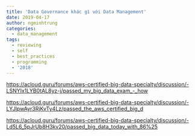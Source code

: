 ```yaml
---
title: 'Data Governance khác gì với Data Management'
date: 2019-04-17
author: ngminhtrung
categories:
  - data_management
tags:
  - reviewing
  - self
  - best_practices
  - programming
  - '2018'
---
```

https://acloud.guru/forums/aws-certified-big-data-specialty/discussion/-LSNYIx1LYB0tAL8yz-j/passed_my_big_data_exam_-_how

https://acloud.guru/forums/aws-certified-big-data-specialty/discussion/-LYJlpwAyr3RjKvTy4Lz/passed_the_aws_certified_big_d

https://acloud.guru/forums/aws-certified-big-data-specialty/discussion/-Ld5L6_5pJrUb8H3kv20/passed_big_data_today_with_86%25  